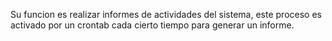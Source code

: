 Su funcion es realizar informes de actividades del sistema, este proceso es activado por un crontab cada cierto tiempo para generar un informe.
